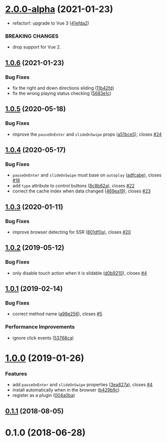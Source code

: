 # [2.0.0-alpha](https://github.com/fengyuanchen/vue-carousel/compare/v1.0.6...v2.0.0-alpha) (2021-01-23)


* refactor!: upgrade to Vue 3 ([41efda2](https://github.com/fengyuanchen/vue-carousel/commit/41efda22aa22cc8d53fa83f0c1719d5671999999))


### BREAKING CHANGES

* drop support for Vue 2.



## [1.0.6](https://github.com/fengyuanchen/vue-carousel/compare/v1.0.5...v1.0.6) (2021-01-23)


### Bug Fixes

* fix the right and down directions sliding ([11b42fd](https://github.com/fengyuanchen/vue-carousel/commit/11b42fd92d0bea87aae172207131ed497bb8186c))
* fix the wrong playing status checking ([5683e1c](https://github.com/fengyuanchen/vue-carousel/commit/5683e1c0305b3b9dd60ae87f8b21ccc052fd6f74))



## [1.0.5](https://github.com/fengyuanchen/vue-carousel/compare/v1.0.4...v1.0.5) (2020-05-18)


### Bug Fixes

* improve the `pauseOnEnter` and `slideOnSwipe` props ([a51bce5](https://github.com/fengyuanchen/vue-carousel/commit/a51bce5a45847e3a1b8a6c96137d1a2672e5641d)), closes [#24](https://github.com/fengyuanchen/vue-carousel/issues/24)



## [1.0.4](https://github.com/fengyuanchen/vue-carousel/compare/v1.0.3...v1.0.4) (2020-05-17)


### Bug Fixes

* `pauseOnEnter` and `slideOnSwipe` must base on `autoplay` ([adfcabe](https://github.com/fengyuanchen/vue-carousel/commit/adfcabebb7aa521d4fa92aa4fb0f1dbe55b10cd4)), closes [#18](https://github.com/fengyuanchen/vue-carousel/issues/18)
* add `type` attribute to control buttons ([8c8b62a](https://github.com/fengyuanchen/vue-carousel/commit/8c8b62a920a7ae7f13e59b83f976660181ddb883)), closes [#22](https://github.com/fengyuanchen/vue-carousel/issues/22)
* correct the cache index when data changed ([469ea19](https://github.com/fengyuanchen/vue-carousel/commit/469ea19e22b915264b3a05eef813b16cde5d844e)), closes [#23](https://github.com/fengyuanchen/vue-carousel/issues/23)



## [1.0.3](https://github.com/fengyuanchen/vue-carousel/compare/v1.0.2...v1.0.3) (2020-01-11)


### Bug Fixes

* improve browser detecting for SSR ([801df0a](https://github.com/fengyuanchen/vue-carousel/commit/801df0a4d0ff84a6d7c9df20550fc10a5adfa2f8)), closes [#20](https://github.com/fengyuanchen/vue-carousel/issues/20)



## [1.0.2](https://github.com/fengyuanchen/vue-carousel/compare/v1.0.1...v1.0.2) (2019-05-12)


### Bug Fixes

* only disable touch action when it is slidable ([d0b9210](https://github.com/fengyuanchen/vue-carousel/commit/d0b9210662469d66af351db924a41d722f4c70fa)), closes [#4](https://github.com/fengyuanchen/vue-carousel/issues/4)



## [1.0.1](https://github.com/fengyuanchen/vue-carousel/compare/v1.0.0...v1.0.1) (2019-02-14)


### Bug Fixes

* correct method name ([a98e256](https://github.com/fengyuanchen/vue-carousel/commit/a98e25620a8f980321e921cc9c6d45d3677b381f)), closes [#5](https://github.com/fengyuanchen/vue-carousel/issues/5)


### Performance Improvements

* ignore click events ([53768ca](https://github.com/fengyuanchen/vue-carousel/commit/53768ca39ef40a07de964fc517a4b69400cde6d6))



# [1.0.0](https://github.com/fengyuanchen/vue-carousel/compare/v0.1.1...v1.0.0) (2019-01-26)


### Features

* add `pauseOnEnter` and `slideOnSwipe` properties ([3ea827a](https://github.com/fengyuanchen/vue-carousel/commit/3ea827aada85fd1af411b2f8c11154b8a4db0636)), closes [#4](https://github.com/fengyuanchen/vue-carousel/issues/4)
* install automatically when in the browser ([b429b9c](https://github.com/fengyuanchen/vue-carousel/commit/b429b9c7d0799b72427f55a1b99bce79b3b061be))
* register as a plugin ([004a0ba](https://github.com/fengyuanchen/vue-carousel/commit/004a0ba287cfd9dd60d69e42900fcf658858b699))



## [0.1.1](https://github.com/fengyuanchen/vue-carousel/compare/v0.1.0...v0.1.1) (2018-08-05)



# 0.1.0 (2018-06-28)



